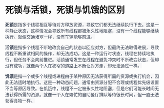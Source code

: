 # 死锁与活锁，死锁与饥饿的区别

<font style="color:rgb(55, 65, 81);background-color:rgb(247, 247, 248);"></font>

**<font style="color:rgb(55, 65, 81);background-color:rgb(247, 247, 248);">死锁</font>**<font style="color:rgb(55, 65, 81);background-color:rgb(247, 247, 248);">是指多个线程相互等待对方释放资源，导致它们都无法继续执行下去。这是一种静止状态，这种情况会导致所有线程都被永久性地阻塞，没有一个线程能够继续执行。就像交通堵塞一样，没有车辆能够前进。</font>

**<font style="color:rgb(55, 65, 81);background-color:rgb(247, 247, 248);">活锁</font>**<font style="color:rgb(55, 65, 81);background-color:rgb(247, 247, 248);">是指多个线程不断地改变自己的状态以回应对方，但最终无法取得进展，导致线程不断重试相同的操作，却无法成功。这是一种运行时状态，线程在持续地执行，但任务不会向前推进。活锁通常发生在线程在避免冲突时不断改变状态，但却没有成功，就像两个人在狭窄的道路上不断让对方走，却无法通过一样。</font>

**<font style="color:rgb(55, 65, 81);background-color:rgb(247, 247, 248);">饥饿</font>**<font style="color:rgb(55, 65, 81);background-color:rgb(247, 247, 248);">是指一个或多个线程或进程由于某种原因无法获得所需的资源或执行机会，因此无法适时地执行。这是一种动态问题，通常由资源分配不合理或线程优先级设置不当等原因导致。在饥饿中，线程不一定被永久性地阻塞，但是它们可能长时间无法获得所需的资源。就像一个人在繁忙的自助餐厅排队等待很长时间，但一直无法获得食物一样。</font>




